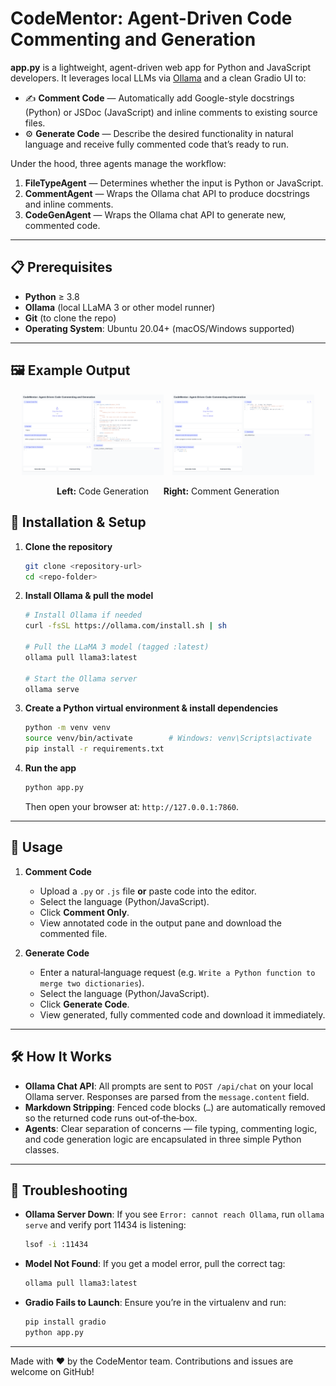 # CodeMentor: Agent-Driven Code Commenting and Generation

**app.py** is a lightweight, agent-driven web app for Python and JavaScript developers. It leverages local LLMs via [Ollama](https://ollama.com/) and a clean Gradio UI to:

- ✍️ **Comment Code** — Automatically add Google-style docstrings (Python) or JSDoc (JavaScript) and inline comments to existing source files.
- ⚙️ **Generate Code** — Describe the desired functionality in natural language and receive fully commented code that’s ready to run.

Under the hood, three agents manage the workflow:

1. **FileTypeAgent** — Determines whether the input is Python or JavaScript.
2. **CommentAgent** — Wraps the Ollama chat API to produce docstrings and inline comments.
3. **CodeGenAgent** — Wraps the Ollama chat API to generate new, commented code.

---

## 📋 Prerequisites

- **Python** ≥ 3.8  
- **Ollama** (local LLaMA 3 or other model runner)  
- **Git** (to clone the repo)  
- **Operating System**: Ubuntu 20.04+ (macOS/Windows supported)

---

## 🖼️ Example Output

<p align="center">
  <img src="images/figure1.png" alt="Code Generation Example" width="45%" style="margin-right: 10px;"/>
  <img src="images/figure2.png" alt="Comment Generation Example" width="45%"/>
</p>

<p align="center">
  <strong>Left:</strong> Code Generation &nbsp;&nbsp;&nbsp;&nbsp; <strong>Right:</strong> Comment Generation
</p>



## 🔧 Installation & Setup

1. **Clone the repository**  
   ```bash
   git clone <repository-url>
   cd <repo-folder>
   ```

2. **Install Ollama & pull the model**  
   ```bash
   # Install Ollama if needed
   curl -fsSL https://ollama.com/install.sh | sh

   # Pull the LLaMA 3 model (tagged :latest)
   ollama pull llama3:latest

   # Start the Ollama server
   ollama serve
   ```

3. **Create a Python virtual environment & install dependencies**  
   ```bash
   python -m venv venv
   source venv/bin/activate        # Windows: venv\Scripts\activate
   pip install -r requirements.txt
   ```

4. **Run the app**  
   ```bash
   python app.py
   ```
   Then open your browser at: `http://127.0.0.1:7860`.

---

## 🚀 Usage

1. **Comment Code**  
   - Upload a `.py` or `.js` file **or** paste code into the editor.  
   - Select the language (Python/JavaScript).  
   - Click **Comment Only**.  
   - View annotated code in the output pane and download the commented file.

2. **Generate Code**  
   - Enter a natural‑language request (e.g. `Write a Python function to merge two dictionaries`).  
   - Select the language (Python/JavaScript).  
   - Click **Generate Code**.  
   - View generated, fully commented code and download it immediately.

---

## 🛠️ How It Works

- **Ollama Chat API**: All prompts are sent to `POST /api/chat` on your local Ollama server. Responses are parsed from the `message.content` field.  
- **Markdown Stripping**: Fenced code blocks (``` … ```) are automatically removed so the returned code runs out‑of‑the‑box.  
- **Agents**: Clear separation of concerns — file typing, commenting logic, and code generation logic are encapsulated in three simple Python classes.

---

## 🐞 Troubleshooting

- **Ollama Server Down**: If you see `Error: cannot reach Ollama`, run `ollama serve` and verify port 11434 is listening:  
  ```bash
  lsof -i :11434
  ```

- **Model Not Found**: If you get a model error, pull the correct tag:  
  ```bash
  ollama pull llama3:latest
  ```

- **Gradio Fails to Launch**: Ensure you’re in the virtualenv and run:  
  ```bash
  pip install gradio
  python app.py
  ```

---

Made with ♥ by the CodeMentor team. Contributions and issues are welcome on GitHub!
